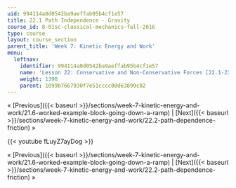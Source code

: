 ```yaml
---
uid: 994114a0d0542ba9aeffab95b4cf1e57
title: 22.1 Path Independence - Gravity
course_id: 8-01sc-classical-mechanics-fall-2016
type: course
layout: course_section
parent_title: 'Week 7: Kinetic Energy and Work'
menu:
  leftnav:
    identifier: 994114a0d0542ba9aeffab95b4cf1e57
    name: 'Lesson 22: Conservative and Non-Conservative Forces [22.1-22.5]'
    weight: 1390
    parent: 1099b7667930f7e51cccc80d63899c02
---
```


« [Previous]({{< baseurl >}}/sections/week-7-kinetic-energy-and-work/21.6-worked-example-block-going-down-a-ramp) | [Next]({{< baseurl >}}/sections/week-7-kinetic-energy-and-work/22.2-path-dependence-friction) »

{{< youtube fLuyZ7ayDog >}}

« [Previous]({{< baseurl >}}/sections/week-7-kinetic-energy-and-work/21.6-worked-example-block-going-down-a-ramp) | [Next]({{< baseurl >}}/sections/week-7-kinetic-energy-and-work/22.2-path-dependence-friction) »